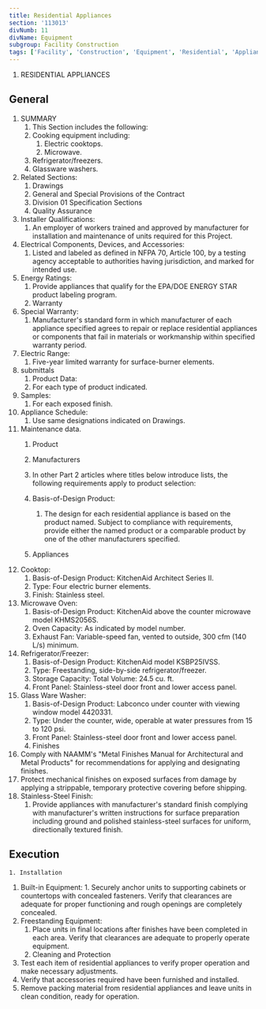 ```yaml
---
title: Residential Appliances
section: '113013'
divNumb: 11
divName: Equipment
subgroup: Facility Construction
tags: ['Facility', 'Construction', 'Equipment', 'Residential', 'Appliances']
---
```



   1. RESIDENTIAL APPLIANCES

## General

1. SUMMARY
   1. This Section includes the following:
	1. Cooking equipment including:
		1. Electric cooktops.
		2. Microwave.
	2. Refrigerator/freezers.
	3. Glassware washers.
2. Related Sections:
	1. Drawings
	2. General and Special Provisions of the Contract
	3. Division 01 Specification Sections
	4. Quality Assurance
3. Installer Qualifications:
	1. An employer of workers trained and approved by manufacturer for installation and maintenance of units required for this Project.
4. Electrical Components, Devices, and Accessories:
	1. Listed and labeled as defined in NFPA 70, Article 100, by a testing agency acceptable to authorities having jurisdiction, and marked for intended use.
5. Energy Ratings:
	1. Provide appliances that qualify for the EPA/DOE ENERGY STAR product labeling program.
	2. Warranty
6. Special Warranty:
	1. Manufacturer's standard form in which manufacturer of each appliance specified agrees to repair or replace residential appliances or components that fail in materials or workmanship within specified warranty period.
7. Electric Range:
	1. Five-year limited warranty for surface-burner elements.
3. submittals
   1. Product Data:
	1. For each type of product indicated.
2. Samples:
	1. For each exposed finish.
3. Appliance Schedule:
	1. Use same designations indicated on Drawings.
4. Maintenance data.
   1. Product

	1. Manufacturers
   1. In other Part 2 articles where titles below introduce lists, the following requirements apply to product selection:
	1. Basis-of-Design Product: 
		1. The design for each residential appliance is based on the product named. Subject to compliance with requirements, provide either the named product or a comparable product by one of the other manufacturers specified.
	2. Appliances
2. Cooktop:
	1. Basis-of-Design Product: KitchenAid Architect Series II.
	2. Type: Four electric burner elements.
	3. Finish: Stainless steel.
3. Microwave Oven:
	1. Basis-of-Design Product: KitchenAid above the counter microwave model KHMS2056S.
	2. Oven Capacity: As indicated by model number.
	3. Exhaust Fan: Variable-speed fan, vented to outside, 300 cfm (140 L/s) minimum.
4. Refrigerator/Freezer:
	1. Basis-of-Design Product: KitchenAid model KSBP25IVSS.
	2. Type: Freestanding, side-by-side refrigerator/freezer.
	3. Storage Capacity: Total Volume: 24.5 cu. ft.
	4. Front Panel: Stainless-steel door front and lower access panel.
5. Glass Ware Washer:
	1. Basis-of-Design Product: Labconco under counter with viewing window model 4420331.
	2. Type: Under the counter, wide, operable at water pressures from 15 to 120 psi.
	3. Front Panel: Stainless-steel door front and lower access panel.
	4. Finishes
6. Comply with NAAMM's "Metal Finishes Manual for Architectural and Metal Products" for recommendations for applying and designating finishes.
7. Protect mechanical finishes on exposed surfaces from damage by applying a strippable, temporary protective covering before shipping.
8. Stainless-Steel Finish:
	1. Provide appliances with manufacturer's standard finish complying with manufacturer's written instructions for surface preparation including ground and polished stainless-steel surfaces for uniform, directionally textured finish.

## Execution


	1. Installation
   1. Built-in Equipment:
	1. Securely anchor units to supporting cabinets or countertops with concealed fasteners. Verify that clearances are adequate for proper functioning and rough openings are completely concealed.
2. Freestanding Equipment:
	1. Place units in final locations after finishes have been completed in each area. Verify that clearances are adequate to properly operate equipment.
	2. Cleaning and Protection
3. Test each item of residential appliances to verify proper operation and make necessary adjustments.
4. Verify that accessories required have been furnished and installed.
5. Remove packing material from residential appliances and leave units in clean condition, ready for operation.

